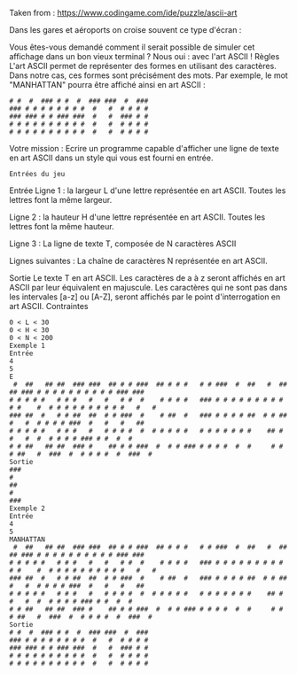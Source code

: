 Taken from : https://www.codingame.com/ide/puzzle/ascii-art


Dans les gares et aéroports on croise souvent ce type d'écran :

Vous êtes-vous demandé comment il serait possible de simuler cet affichage dans un bon vieux terminal ? Nous oui : avec l'art ASCII !
 	Règles
L'art ASCII permet de représenter des formes en utilisant des caractères. Dans notre cas, ces formes sont précisément des mots. Par exemple, le mot "MANHATTAN" pourra être affiché ainsi en art ASCII :

```
# #  #  ### # #  #  ### ###  #  ###
### # # # # # # # #  #   #  # # # #
### ### # # ### ###  #   #  ### # #
# # # # # # # # # #  #   #  # # # #
# # # # # # # # # #  #   #  # # # #
 ```
 
​Votre mission : Ecrire un programme capable d'afficher une ligne de texte en art ASCII dans un style qui vous est fourni en entrée.

 	Entrées du jeu
Entrée
Ligne 1 : la largeur L d'une lettre représentée en art ASCII. Toutes les lettres font la même largeur.

Ligne 2 : la hauteur H d'une lettre représentée en art ASCII. Toutes les lettres font la même hauteur.

Ligne 3 : La ligne de texte T, composée de N caractères ASCII

Lignes suivantes : La chaîne de caractères N représentée en art ASCII.

Sortie
Le texte T en art ASCII.
Les caractères de a à z seront affichés en art ASCII par leur équivalent en majuscule.
Les caractères qui ne sont pas dans les intervales [a-z] ou [A-Z], seront affichés par le point d'interrogation en art ASCII.
Contraintes
```
0 < L < 30
0 < H < 30
0 < N < 200
Exemple 1
Entrée
4
5 
E
 #  ##   ## ##  ### ###  ## # # ###  ## # # #   # # ###  #  ##   #  ##   ## ### # # # # # # # # # # ### ### 
# # # # #   # # #   #   #   # #  #    # # # #   ### # # # # # # # # # # #    #  # # # # # # # # # #   #   # 
### ##  #   # # ##  ##  # # ###  #    # ##  #   ### # # # # ##  # # ##   #   #  # # # # ###  #   #   #   ## 
# # # # #   # # #   #   # # # #  #  # # # # #   # # # # # # #    ## # #   #  #  # # # # ### # #  #  #       
# # ##   ## ##  ### #    ## # # ###  #  # # ### # # # #  #  #     # # # ##   #  ###  #  # # # #  #  ###  #  
Sortie
### 
#   
##  
#   
### 
Exemple 2
Entrée
4
5
MANHATTAN
 #  ##   ## ##  ### ###  ## # # ###  ## # # #   # # ###  #  ##   #  ##   ## ### # # # # # # # # # # ### ### 
# # # # #   # # #   #   #   # #  #    # # # #   ### # # # # # # # # # # #    #  # # # # # # # # # #   #   # 
### ##  #   # # ##  ##  # # ###  #    # ##  #   ### # # # # ##  # # ##   #   #  # # # # ###  #   #   #   ## 
# # # # #   # # #   #   # # # #  #  # # # # #   # # # # # # #    ## # #   #  #  # # # # ### # #  #  #       
# # ##   ## ##  ### #    ## # # ###  #  # # ### # # # #  #  #     # # # ##   #  ###  #  # # # #  #  ###  #  
Sortie
# #  #  ### # #  #  ### ###  #  ###  
### # # # # # # # #  #   #  # # # #  
### ### # # ### ###  #   #  ### # #  
# # # # # # # # # #  #   #  # # # #  
# # # # # # # # # #  #   #  # # # # 
```
